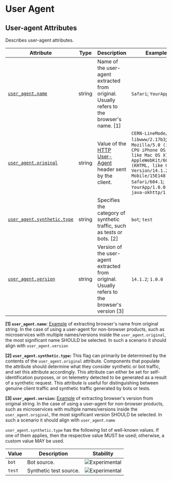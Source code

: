 <!--- Hugo front matter used to generate the website version of this page:
--->

<!-- NOTE: THIS FILE IS AUTOGENERATED. DO NOT EDIT BY HAND. -->
<!-- see templates/registry/markdown/attribute_namespace.md.j2 -->

# User Agent

## User-agent Attributes

Describes user-agent attributes.

| Attribute | Type | Description | Examples | Stability |
|---|---|---|---|---|
| <a id="user-agent-name" href="#user-agent-name">`user_agent.name`</a> | string | Name of the user-agent extracted from original. Usually refers to the browser's name. [1] | `Safari`; `YourApp` | ![Experimental](https://img.shields.io/badge/-experimental-blue) |
| <a id="user-agent-original" href="#user-agent-original">`user_agent.original`</a> | string | Value of the [HTTP User-Agent](https://www.rfc-editor.org/rfc/rfc9110.html#field.user-agent) header sent by the client. | `CERN-LineMode/2.15 libwww/2.17b3`; `Mozilla/5.0 (iPhone; CPU iPhone OS 14_7_1 like Mac OS X) AppleWebKit/605.1.15 (KHTML, like Gecko) Version/14.1.2 Mobile/15E148 Safari/604.1`; `YourApp/1.0.0 grpc-java-okhttp/1.27.2` | ![Stable](https://img.shields.io/badge/-stable-lightgreen) |
| <a id="user-agent-synthetic-type" href="#user-agent-synthetic-type">`user_agent.synthetic.type`</a> | string | Specifies the category of synthetic traffic, such as tests or bots. [2] | `bot`; `test` | ![Experimental](https://img.shields.io/badge/-experimental-blue) |
| <a id="user-agent-version" href="#user-agent-version">`user_agent.version`</a> | string | Version of the user-agent extracted from original. Usually refers to the browser's version [3] | `14.1.2`; `1.0.0` | ![Experimental](https://img.shields.io/badge/-experimental-blue) |

**[1] `user_agent.name`:** [Example](https://www.whatsmyua.info) of extracting browser's name from original string. In the case of using a user-agent for non-browser products, such as microservices with multiple names/versions inside the `user_agent.original`, the most significant name SHOULD be selected. In such a scenario it should align with `user_agent.version`

**[2] `user_agent.synthetic.type`:** This flag can primarily be determined by the contents of the `user_agent.original` attribute. Components that populate the attribute should determine what they consider synthetic or bot traffic, and set this attribute accordingly. This attribute can either be set for self-identification purposes, or on telemetry detected to be generated as a result of a synthetic request. This attribute is useful for distinguishing between genuine client traffic and synthetic traffic generated by bots or tests.

**[3] `user_agent.version`:** [Example](https://www.whatsmyua.info) of extracting browser's version from original string. In the case of using a user-agent for non-browser products, such as microservices with multiple names/versions inside the `user_agent.original`, the most significant version SHOULD be selected. In such a scenario it should align with `user_agent.name`

`user_agent.synthetic.type` has the following list of well-known values. If one of them applies, then the respective value MUST be used; otherwise, a custom value MAY be used.

| Value  | Description | Stability |
|---|---|---|
| `bot` | Bot source. | ![Experimental](https://img.shields.io/badge/-experimental-blue) |
| `test` | Synthetic test source. | ![Experimental](https://img.shields.io/badge/-experimental-blue) |

